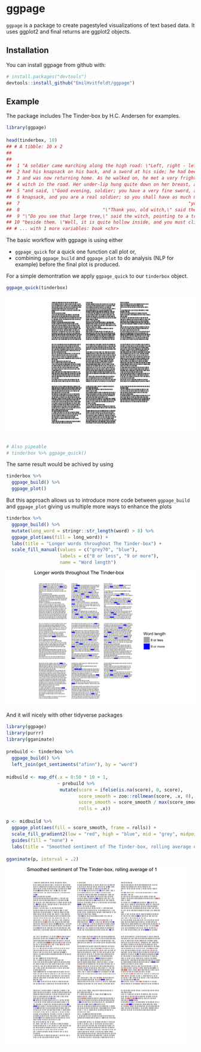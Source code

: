 
ggpage
======

`ggpage` is a package to create pagestyled visualizations of text based data. It uses ggplot2 and final returns are ggplot2 objects.

Installation
------------

You can install ggpage from github with:

``` r
# install.packages("devtools")
devtools::install_github("EmilHvitfeldt/ggpage")
```

Example
-------

The package includes The Tinder-box by H.C. Andersen for examples.

``` r
library(ggpage)

head(tinderbox, 10)
## # A tibble: 10 x 2
##                                                                           text
##                                                                          <chr>
##  1 "A soldier came marching along the high road: \"Left, right - left, right.\
##  2 had his knapsack on his back, and a sword at his side; he had been to the w
##  3 and was now returning home. As he walked on, he met a very frightful-lookin
##  4 witch in the road. Her under-lip hung quite down on her breast, and she sto
##  5 "and said, \"Good evening, soldier; you have a very fine sword, and a large
##  6 knapsack, and you are a real soldier; so you shall have as much money as ev
##  7                                                               "you like.\""
##  8                               "\"Thank you, old witch,\" said the soldier."
##  9 "\"Do you see that large tree,\" said the witch, pointing to a tree which s
## 10 "beside them. \"Well, it is quite hollow inside, and you must climb to the 
## # ... with 1 more variables: book <chr>
```

The basic workflow with ggpage is using either

-   `ggpage_quick` for a quick one function call plot or,
-   combining `ggpage_build` and `ggpage_plot` to do analysis (NLP for example) before the final plot is produced.

For a simple demontration we apply `ggpage_quick` to our `tinderbox` object.

``` r
ggpage_quick(tinderbox)
```

<img src="README-unnamed-chunk-3-1.png" width="672" />

``` r

# Also pipeable
# tinderbox %>% ggpage_quick()
```

The same result would be achived by using

``` r
tinderbox %>% 
  ggpage_build() %>% 
  ggpage_plot()
```

But this approach allows us to introduce more code between `ggpage_build` and `ggpage_plot` giving us multiple more ways to enhance the plots

``` r
tinderbox %>%
  ggpage_build() %>%
  mutate(long_word = stringr::str_length(word) > 8) %>%
  ggpage_plot(aes(fill = long_word)) +
  labs(title = "Longer words throughout The Tinder-box") +
  scale_fill_manual(values = c("grey70", "blue"),
                    labels = c("8 or less", "9 or more"),
                    name = "Word length")
```

<img src="README-unnamed-chunk-5-1.png" width="672" />

And it will nicely with other tidyverse packages

``` r
library(ggpage)
library(purrr)
library(gganimate)

prebuild <- tinderbox %>%
  ggpage_build() %>%
  left_join(get_sentiments("afinn"), by = "word") 

midbuild <- map_df(.x = 0:50 * 10 + 1,
                   ~ prebuild %>% 
                    mutate(score = ifelse(is.na(score), 0, score), 
                           score_smooth = zoo::rollmean(score, .x, 0),
                           score_smooth = score_smooth / max(score_smooth),
                           rolls = .x))

p <- midbuild %>%
  ggpage_plot(aes(fill = score_smooth, frame = rolls)) +
  scale_fill_gradient2(low = "red", high = "blue", mid = "grey", midpoint = 0) +
  guides(fill = "none") +
  labs(title = "Smoothed sentiment of The Tinder-box, rolling average of")

gganimate(p, interval = .2)
```

![](README-gif.gif)
